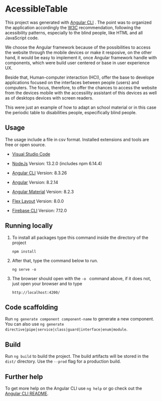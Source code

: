 # AcessibleTable

This project was generated with [Angular CLI](https://github.com/angular/angular-cli) . The point was to organized the application accordingly the [W3C](https://www.w3.org/) recommendation, following the acessibility patterns, especially to the blind people, like HTML and all JavaScript code. 

We choose the Angular framework because of the possibilities to access the website through the mobile devices or make it resposive, on the other hand, it would be easy to implement it, once Angular framework handle with components, which were build user centered or base in user experience UX. 

Beside that, Human-computer interaction (HCI), offer the base to develope applications focused  on the interfaces between people (users) and computers. The focus, therefore, to offer the chances to access the website from the devices mobile with the accessility assistant of this devices as well as of desktops devices with screen readers. 

This were just an example of how to adapt an school material or in this case the periodic table to disabilities people, especifically blind people.

## Usage

The usage include a file in csv format. Installed extensions and tools are free or open source.

* [Visual Studio Code](https://code.visualstudio.com/download)

* [NodeJs](https://nodejs.org/en/download/current/)  Version: 13.2.0 (includes npm 6.14.4)

* [Angular CLI](https://github.com/angular/angular-cli) Version: 8.3.26

* [Angular](https://angular.io/docs) Version: 8.2.14

* [Angular Material](https://material.angular.io/guide/getting-started) Version: 8.2.3

* [Flex Layout](https://github.com/angular/flex-layout) Version: 8.0.0

* [Firebase CLI](https://firebase.google.com/docs/cli#install-cli-mac-linux) Version: 7.12.0
	
 
## Running locally

1. To install all packages type this command inside the directory of the project

    ```npm install ```

2. After that, type the command below to run.

    ```ng serve -o ```

3. The browser should open with the `-o ` command above, if it does not, just open your browser and to type 

    ```http://localhost:4200/```

## Code scaffolding

Run `ng generate component component-name` to generate a new component. You can also use `ng generate directive|pipe|service|class|guard|interface|enum|module`.

## Build

Run `ng build` to build the project. The build artifacts will be stored in the `dist/` directory. Use the `--prod` flag for a production build.

## Further help

To get more help on the Angular CLI use `ng help` or go check out the [Angular CLI README](https://github.com/angular/angular-cli/blob/master/README.md).
